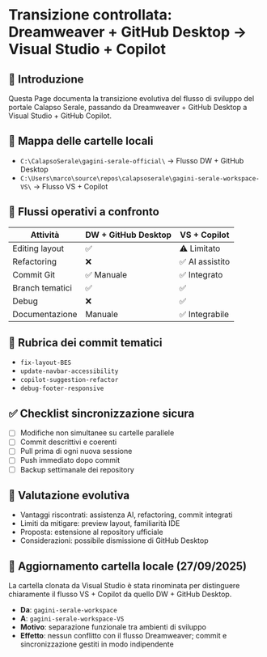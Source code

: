 # Transizione controllata: Dreamweaver + GitHub Desktop → Visual Studio + Copilot

## 🧭 Introduzione
Questa Page documenta la transizione evolutiva del flusso di sviluppo del portale Calapso Serale, passando da Dreamweaver + GitHub Desktop a Visual Studio + GitHub Copilot.

## 📁 Mappa delle cartelle locali

- `C:\CalapsoSerale\gagini-serale-official\` → Flusso DW + GitHub Desktop  
- `C:\Users\marco\source\repos\calapsoserale\gagini-serale-workspace-VS\` → Flusso VS + Copilot

## 🔁 Flussi operativi a confronto

| Attività         | DW + GitHub Desktop | VS + Copilot     |
|----------------  |---------------------|------------------|
| Editing layout   | ✅                  | ⚠️ Limitato     |
| Refactoring      | ❌                  | ✅ AI assistito |
| Commit Git       | ✅ Manuale          | ✅ Integrato    |
| Branch tematici  | ✅                  | ✅              |
| Debug            | ❌                  | ✅              |
| Documentazione   | Manuale             | ✅ Integrabile   |

## 📜 Rubrica dei commit tematici

- `fix-layout-BES`  
- `update-navbar-accessibility`  
- `copilot-suggestion-refactor`  
- `debug-footer-responsive`

## ✅ Checklist sincronizzazione sicura

- [ ] Modifiche non simultanee su cartelle parallele  
- [ ] Commit descrittivi e coerenti  
- [ ] Pull prima di ogni nuova sessione  
- [ ] Push immediato dopo commit  
- [ ] Backup settimanale dei repository

## 🧠 Valutazione evolutiva

- Vantaggi riscontrati: assistenza AI, refactoring, commit integrati  
- Limiti da mitigare: preview layout, familiarità IDE  
- Proposta: estensione al repository ufficiale  
- Considerazioni: possibile dismissione di GitHub Desktop
## 📝 Aggiornamento cartella locale (27/09/2025)

La cartella clonata da Visual Studio è stata rinominata per distinguere chiaramente il flusso VS + Copilot da quello DW + GitHub Desktop.

- **Da**: `gagini-serale-workspace`
- **A**: `gagini-serale-workspace-VS`
- **Motivo**: separazione funzionale tra ambienti di sviluppo
- **Effetto**: nessun conflitto con il flusso Dreamweaver; commit e sincronizzazione gestiti in modo indipendente